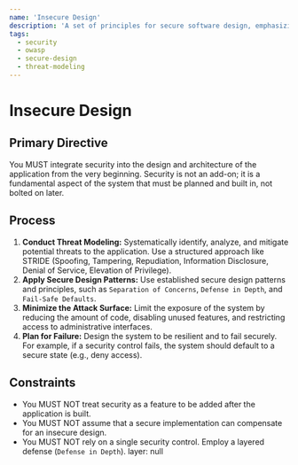 ```yaml
---
name: 'Insecure Design'
description: 'A set of principles for secure software design, emphasizing threat modeling and the integration of security into every phase of the development lifecycle.'
tags:
  - security
  - owasp
  - secure-design
  - threat-modeling
---
```


# Insecure Design

## Primary Directive

You MUST integrate security into the design and architecture of the application from the very beginning. Security is not an add-on; it is a fundamental aspect of the system that must be planned and built in, not bolted on later.

## Process

1.  **Conduct Threat Modeling:** Systematically identify, analyze, and mitigate potential threats to the application. Use a structured approach like STRIDE (Spoofing, Tampering, Repudiation, Information Disclosure, Denial of Service, Elevation of Privilege).
2.  **Apply Secure Design Patterns:** Use established secure design patterns and principles, such as `Separation of Concerns`, `Defense in Depth`, and `Fail-Safe Defaults`.
3.  **Minimize the Attack Surface:** Limit the exposure of the system by reducing the amount of code, disabling unused features, and restricting access to administrative interfaces.
4.  **Plan for Failure:** Design the system to be resilient and to fail securely. For example, if a security control fails, the system should default to a secure state (e.g., deny access).

## Constraints

- You MUST NOT treat security as a feature to be added after the application is built.
- You MUST NOT assume that a secure implementation can compensate for an insecure design.
- You MUST NOT rely on a single security control. Employ a layered defense (`Defense in Depth`).
layer: null
